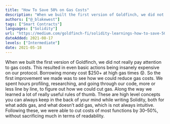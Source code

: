 ```yaml
---
title: "How To Save 50% on Gas Costs"
description: "When we built the first version of Goldfinch, we did not really pay attention to gas costs. This resulted in even basic actions being insanely expensive on our protocol."
authors: ["@_blakewest"]
tags: ["Smart Contracts"]
languages: ["Solidity"]
url: "https://medium.com/goldfinch-fi/solidity-learnings-how-to-save-50-on-gas-costs-5e598c364ab2"
dateAdded: 2021-08-17
levels: ["Intermediate"]
date: 2021-05-18
---
```


When we built the first version of Goldfinch, we did not really pay attention to gas costs. This resulted in even basic actions being insanely expensive on our protocol. Borrowing money cost $250+ at high gas times 😟. So the first improvement we made was to see how we could reduce gas costs. We spent hours profiling, researching, and going through our code, more or less line by line, to figure out how we could cut gas. Along the way we learned a lot of really useful rules of thumb. These are high level concepts you can always keep in the back of your mind while writing Solidity, both for what adds gas, and what doesn’t add gas, which is not always intuitive. Following these, we were able to cut costs of most functions by 30–50%, without sacrificing much in terms of readability.